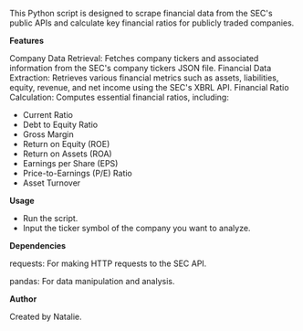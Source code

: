 This Python script is designed to scrape financial data from the SEC's public APIs and calculate key financial ratios for publicly traded companies.


**Features** 

Company Data Retrieval: Fetches company tickers and associated information from the SEC's company tickers JSON file.
Financial Data Extraction: Retrieves various financial metrics such as assets, liabilities, equity, revenue, and net income using the SEC's XBRL API. 
Financial Ratio Calculation: Computes essential financial ratios, including:
 * Current Ratio
 * Debt to Equity Ratio
 * Gross Margin
 * Return on Equity (ROE)
 * Return on Assets (ROA)
 * Earnings per Share (EPS)
 * Price-to-Earnings (P/E) Ratio
 * Asset Turnover


**Usage** 
* Run the script.
* Input the ticker symbol of the company you want to analyze.




**Dependencies** 

requests: For making HTTP requests to the SEC API.

pandas: For data manipulation and analysis.



**Author** 

Created by Natalie.

